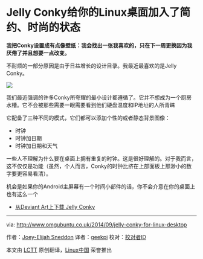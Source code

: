 Jelly Conky给你的Linux桌面加入了简约、时尚的状态
================================================================================
**我把Conky设置成有点像壁纸：我会找出一张我喜欢的，只在下一周更换因为我厌倦了并且想要一点改变。**

不耐烦的一部分原因是由于日益增长的设计目录。我最近最喜欢的是Jelly Conky。

![](http://www.omgubuntu.co.uk/wp-content/uploads/2014/09/jelly-conky.png)

我们最近强调的许多Conky所夸耀的最小设计都遵循了。它并不想成为一个厨房水槽。它不会被那些需要一眼需要看到他们硬盘温度和IP地址的人所青睐

它配备了三种不同的模式，它们都可以添加个性的或者静态背景图像：

- 时钟
- 时钟加日期
- 时钟加日期和天气

一些人不理解为什么要在桌面上拥有重复的时钟。这是很好理解的。对于我而言，这不仅仅是功能（虽然，个人而言，Conky的时钟比挤在上部面板上那渺小的数字要更容易看清）。

机会是如果你的Android主屏幕有一个时间小部件的话，你不会介意在你的桌面上也有这么一个


- [从Deviant Art上下载 Jelly Conky][2]

--------------------------------------------------------------------------------

via: http://www.omgubuntu.co.uk/2014/09/jelly-conky-for-linux-desktop

作者：[Joey-Elijah Sneddon][a]
译者：[geekpi](https://github.com/geekpi)
校对：[校对者ID](https://github.com/校对者ID)

本文由 [LCTT](https://github.com/LCTT/TranslateProject) 原创翻译，[Linux中国](http://linux.cn/) 荣誉推出

[a]:https://plus.google.com/117485690627814051450/?rel=author
[1]:http://www.omgubuntu.co.uk/2014/07/conky-circle-theme-nod-lg-quick-cover
[2]:http://zagortenay333.deviantart.com/art/Jelly-Conky-442559003